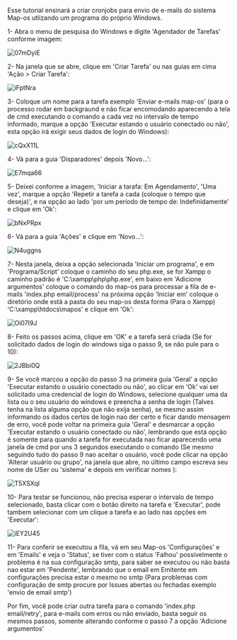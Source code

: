 Esse tutorial ensinará a criar cronjobs para envio de e-mails do sistema Map-os utlizando um programa do próprio Windows.

1- Abra o menu de pesquisa do Windows e digite 'Agendador de Tarefas' conforme imagem:

![07mDyiE](https://user-images.githubusercontent.com/10822915/158883875-d688412a-a331-408f-8f17-856f0731edf3.png)






2- Na janela que se abre, clique em 'Criar Tarefa' ou nas guias em cima 'Ação > Criar Tarefa':

![iFptNra](https://user-images.githubusercontent.com/10822915/158883952-63244787-ec9c-4789-91be-c847715f2e14.png)






3- Coloque um nome para a tarefa exemplo 'Enviar e-mails map-os' (para o processo rodar em backgraund e não ficar encomodando aparecendo a tela de cmd executando o comando a cada vez no intervalo de tempo informado, marque a opção 'Executar estando o usuário conectado ou não', esta opção irá exigir seus dados de login do Windows):

![cQxX11L](https://user-images.githubusercontent.com/10822915/158884024-a0f113a9-952c-4721-9f5a-d3af29b03d48.png)






4- Vá para a guia 'Disparadores' depois 'Novo...':

![E7mqa66](https://user-images.githubusercontent.com/10822915/158884109-3d7ff889-e2a2-4426-a4b9-5172978295fe.png)






5- Deixei conforme a imagem, 'Iniciar a tarafa: Em Agendamento', 'Uma vez', marque a opção 'Repetir a tarefa a cada (coloque o tempo que deseja)', e na opção ao lado 'por um período de tempo de: Indefinidamente' e clique em 'Ok':

![bNxPRpx](https://user-images.githubusercontent.com/10822915/158884165-be3fd21f-42fc-49a4-addc-84b841bfc451.png)






6- Vá para a guia 'Ações' e clique em 'Novo...':

![N4uggns](https://user-images.githubusercontent.com/10822915/158884203-00a3da70-359a-4767-9167-86ec3728f021.png)






7- Nesta janela, deixa a opção selecionada 'Iniciar um programa', 
e em 'Programa/Script' coloque o caminho do seu php.exe, se for Xampp o caminho padrão é 'C:\xampp\php\php.exe', 
em baixo em 'Adicione argumentos' coloque o comando do map-os para processar a fila de e-mails 'index.php email/process' na próxima opção 'Iniciar em' coloque o diretório onde está a pasta do seu map-os desta forma (Para o Xampp) 'C:\xampp\htdocs\mapos' e clique em 'Ok':

![Oi07I9J](https://user-images.githubusercontent.com/10822915/158884265-64539007-95a2-4e71-b80a-7d4ae14bee49.png)






8- Feito os passos acima, clique em 'OK' e a tarefa será criada (Se for solicitado dados de login do windows siga o passo 9, se não pule para o 10):

![2JBbi0Q](https://user-images.githubusercontent.com/10822915/158884324-4d92ef4e-b849-481e-bb29-5b6fbcdced30.png)






9- Se você marcou a opção do passo 3 na primeira guia 'Geral' a opção 'Executar estando o usuário conectado ou não', ao clicar em 'Ok' vai ser solicitado uma credencial de login do Windows, selecione qualquer uma da lista ou o seu usuário do windows e preencha a senha de login (Talves tenha na lista alguma opção que não exija senha),
se mesmo assim informando os dados certos de login nao der certo e ficar dando mensagem de erro, você pode voltar na primeira guia 'Geral' e desmarcar a opção 'Executar estando o usuário conectado ou não', lembrando que está opção é somente para quando a tarefa for executada nao ficar aparecendo uma janela de cmd por uns 3 segundos executando o comando
(Se mesmo seguindo tudo do passo 9 nao aceitar o usuário, você pode clicar na opção 'Alterar usuário ou grupo', na janela que abre, no último campo escreva seu nome de USer ou 'sistema' e depois em verificar nomes ):

![T5XSXql](https://user-images.githubusercontent.com/10822915/158884385-cd5ed389-07c1-438e-9704-424f99c325ca.png)






10- Para testar se funcionou, não precisa esperar o intervalo de tempo selecionado, basta clicar com o botão direito na tarefa e 'Executar', pode tambem selecionar com um clique a tarefa e ao lado nas opções em 'Executar':

![iEY2U45](https://user-images.githubusercontent.com/10822915/158884432-ecf5efda-1974-4c3b-be1f-1e8ec8825e9e.png)






11- Para conferir se executou a fila, vá em seu Map-os 'Configurações' e em 'Emails' e veja o 'Status', se tiver com o status 'Falhou' possivelmente o problema é na sua configuração smtp, para saber se executou ou não basta nao estar em 'Pendente', lembrando que o email em Emitente em configurações precisa estar o mesmo no smtp (Para problemas com configuração de smtp procure por Issues abertas ou fechadas exemplo 'envio de email smtp')

Por fim, você pode criar outra tarefa para o comando 'index.php email/retry', para e-mails com erros ou não enviado, basta seguir os mesmos passos, somente alterando conforme o passo 7 a opção 'Adicione argumentos'
